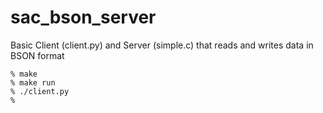 # sac_bson_server

Basic Client (client.py) and Server (simple.c) that reads and writes data in BSON format

```
% make
% make run
% ./client.py
%
```

